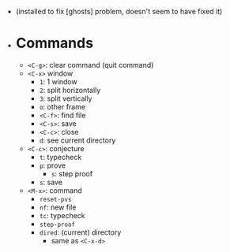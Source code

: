 - (installed to fix [ghosts] problem, doesn't seem to have fixed it)
- # Commands
	- `<C-g>`: clear command (quit command)
	- `<C-x>` window
		- `1`: 1 window
		- `2`: split horizontally
		- `3`: split vertically
		- `o`: other frame
		- `<C-f>`: find file
		- `<C-s>`: save
		- `<C-c>`: close
		- `d`: see current directory
	- `<C-c>`: conjecture
		- `t`: typecheck
		- `p`: prove
			- `s`: step proof
		- `s`: save
	- `<M-x>`: command
		- `reset-pvs`
		- `nf`: new file
		- `tc`: typecheck
		- `step-proof`
		- `dired`: (current) directory
			- same as `<C-x-d>`
